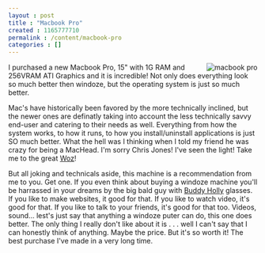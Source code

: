 ```yaml
---
layout : post
title : "Macbook Pro"
created : 1165777710
permalink : /content/macbook-pro
categories : []
---
```

<img src="/files/medium_macbookpro.jpg" title="macbook pro" style="float:right" />I purchased a new Macbook Pro, 15" with 1G RAM and 256VRAM ATI Graphics and it is incredible! Not only does everything look so much better then windoze, but the operating system is just so much better. 

Mac's have historically been favored by the more technically inclined, but the newer ones are definatly taking into account the less technically savvy end-user and catering to their needs as well. Everything from how the system works, to how it runs, to how you install/uninstall applications is just SO much better. What the hell was I thinking when I told my friend he was crazy for being a MacHead. I'm sorry Chris Jones! I've seen the light! Take me to the great <a href="http://www.woz.org" target="_blank">Woz</a>!

But all joking and technicals aside, this machine is a recommendation from me to you. Get one. If you even think about buying a windoze machine you'll be harrassed in your dreams by the big bald guy with <a href="http://www.nndb.com/people/937/000031844/buddy-holly-crop.jpg" target="_blank">Buddy Holly</a> glasses. If you like to make websites, it good for that. If you like to watch video, it's good for that. If you like to talk to your friends, it's good for that too. Videos, sound... lest's just say that anything a windoze puter can do, this one does better. The only thing I really don't like about it is . . . well I can't say that I can honestly think of anything. Maybe the price. But it's so worth it! The best purchase I've made in a very long time.